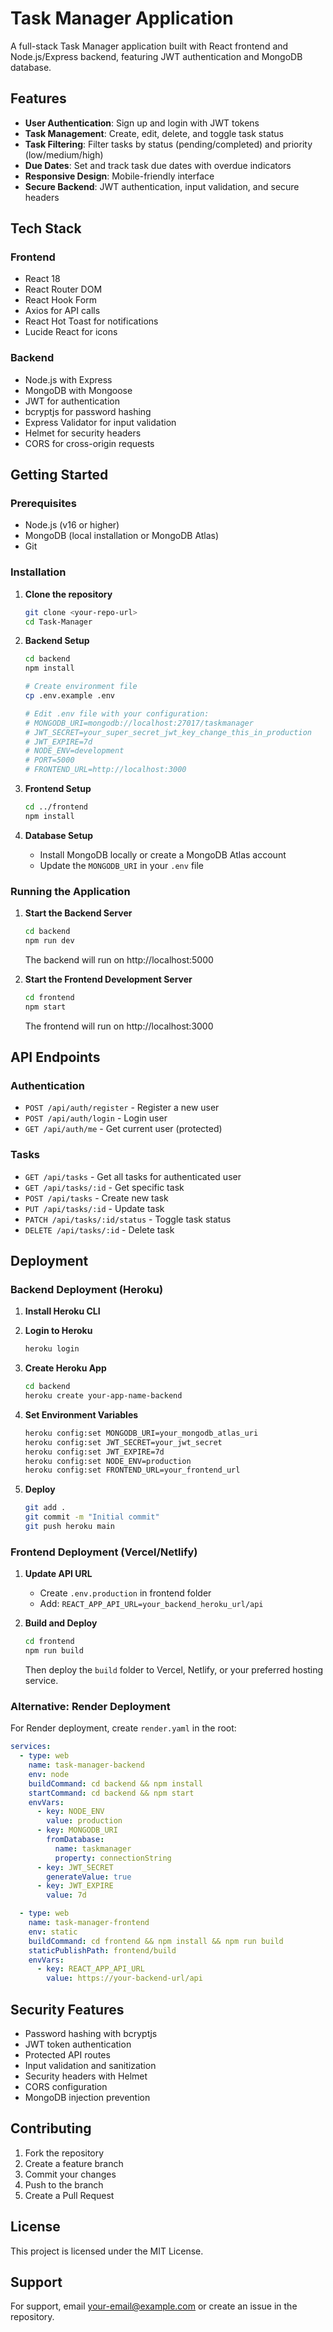 # Task Manager Application

A full-stack Task Manager application built with React frontend and Node.js/Express backend, featuring JWT authentication and MongoDB database.

## Features

- **User Authentication**: Sign up and login with JWT tokens
- **Task Management**: Create, edit, delete, and toggle task status
- **Task Filtering**: Filter tasks by status (pending/completed) and priority (low/medium/high)
- **Due Dates**: Set and track task due dates with overdue indicators
- **Responsive Design**: Mobile-friendly interface
- **Secure Backend**: JWT authentication, input validation, and secure headers

## Tech Stack

### Frontend
- React 18
- React Router DOM
- React Hook Form
- Axios for API calls
- React Hot Toast for notifications
- Lucide React for icons

### Backend
- Node.js with Express
- MongoDB with Mongoose
- JWT for authentication
- bcryptjs for password hashing
- Express Validator for input validation
- Helmet for security headers
- CORS for cross-origin requests

## Getting Started

### Prerequisites
- Node.js (v16 or higher)
- MongoDB (local installation or MongoDB Atlas)
- Git

### Installation

1. **Clone the repository**
   ```bash
   git clone <your-repo-url>
   cd Task-Manager
   ```

2. **Backend Setup**
   ```bash
   cd backend
   npm install
   
   # Create environment file
   cp .env.example .env
   
   # Edit .env file with your configuration:
   # MONGODB_URI=mongodb://localhost:27017/taskmanager
   # JWT_SECRET=your_super_secret_jwt_key_change_this_in_production
   # JWT_EXPIRE=7d
   # NODE_ENV=development
   # PORT=5000
   # FRONTEND_URL=http://localhost:3000
   ```

3. **Frontend Setup**
   ```bash
   cd ../frontend
   npm install
   ```

4. **Database Setup**
   - Install MongoDB locally or create a MongoDB Atlas account
   - Update the `MONGODB_URI` in your `.env` file

### Running the Application

1. **Start the Backend Server**
   ```bash
   cd backend
   npm run dev
   ```
   The backend will run on http://localhost:5000

2. **Start the Frontend Development Server**
   ```bash
   cd frontend
   npm start
   ```
   The frontend will run on http://localhost:3000

## API Endpoints

### Authentication
- `POST /api/auth/register` - Register a new user
- `POST /api/auth/login` - Login user
- `GET /api/auth/me` - Get current user (protected)

### Tasks
- `GET /api/tasks` - Get all tasks for authenticated user
- `GET /api/tasks/:id` - Get specific task
- `POST /api/tasks` - Create new task
- `PUT /api/tasks/:id` - Update task
- `PATCH /api/tasks/:id/status` - Toggle task status
- `DELETE /api/tasks/:id` - Delete task

## Deployment

### Backend Deployment (Heroku)

1. **Install Heroku CLI**
2. **Login to Heroku**
   ```bash
   heroku login
   ```

3. **Create Heroku App**
   ```bash
   cd backend
   heroku create your-app-name-backend
   ```

4. **Set Environment Variables**
   ```bash
   heroku config:set MONGODB_URI=your_mongodb_atlas_uri
   heroku config:set JWT_SECRET=your_jwt_secret
   heroku config:set JWT_EXPIRE=7d
   heroku config:set NODE_ENV=production
   heroku config:set FRONTEND_URL=your_frontend_url
   ```

5. **Deploy**
   ```bash
   git add .
   git commit -m "Initial commit"
   git push heroku main
   ```

### Frontend Deployment (Vercel/Netlify)

1. **Update API URL**
   - Create `.env.production` in frontend folder
   - Add: `REACT_APP_API_URL=your_backend_heroku_url/api`

2. **Build and Deploy**
   ```bash
   cd frontend
   npm run build
   ```
   
   Then deploy the `build` folder to Vercel, Netlify, or your preferred hosting service.

### Alternative: Render Deployment

For Render deployment, create `render.yaml` in the root:

```yaml
services:
  - type: web
    name: task-manager-backend
    env: node
    buildCommand: cd backend && npm install
    startCommand: cd backend && npm start
    envVars:
      - key: NODE_ENV
        value: production
      - key: MONGODB_URI
        fromDatabase:
          name: taskmanager
          property: connectionString
      - key: JWT_SECRET
        generateValue: true
      - key: JWT_EXPIRE
        value: 7d

  - type: web
    name: task-manager-frontend
    env: static
    buildCommand: cd frontend && npm install && npm run build
    staticPublishPath: frontend/build
    envVars:
      - key: REACT_APP_API_URL
        value: https://your-backend-url/api
```

## Security Features

- Password hashing with bcryptjs
- JWT token authentication
- Protected API routes
- Input validation and sanitization
- Security headers with Helmet
- CORS configuration
- MongoDB injection prevention

## Contributing

1. Fork the repository
2. Create a feature branch
3. Commit your changes
4. Push to the branch
5. Create a Pull Request

## License

This project is licensed under the MIT License.

## Support

For support, email your-email@example.com or create an issue in the repository.
